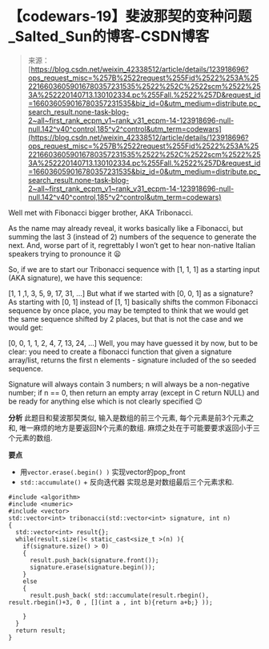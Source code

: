 <!--yml
category: codewars
date: 2022-08-13 11:40:19
-->

# 【codewars-19】斐波那契的变种问题_Salted_Sun的博客-CSDN博客

> 来源：[https://blog.csdn.net/weixin_42338512/article/details/123918696?ops_request_misc=%257B%2522request%255Fid%2522%253A%2522166036059016780357231535%2522%252C%2522scm%2522%253A%252220140713.130102334.pc%255Fall.%2522%257D&request_id=166036059016780357231535&biz_id=0&utm_medium=distribute.pc_search_result.none-task-blog-2~all~first_rank_ecpm_v1~rank_v31_ecpm-14-123918696-null-null.142^v40^control,185^v2^control&utm_term=codewars](https://blog.csdn.net/weixin_42338512/article/details/123918696?ops_request_misc=%257B%2522request%255Fid%2522%253A%2522166036059016780357231535%2522%252C%2522scm%2522%253A%252220140713.130102334.pc%255Fall.%2522%257D&request_id=166036059016780357231535&biz_id=0&utm_medium=distribute.pc_search_result.none-task-blog-2~all~first_rank_ecpm_v1~rank_v31_ecpm-14-123918696-null-null.142^v40^control,185^v2^control&utm_term=codewars)

Well met with Fibonacci bigger brother, AKA Tribonacci.

As the name may already reveal, it works basically like a Fibonacci, but summing the last 3 (instead of 2) numbers of the sequence to generate the next. And, worse part of it, regrettably I won’t get to hear non-native Italian speakers trying to pronounce it 😦

So, if we are to start our Tribonacci sequence with [1, 1, 1] as a starting input (AKA signature), we have this sequence:

[1, 1 ,1, 3, 5, 9, 17, 31, …]
But what if we started with [0, 0, 1] as a signature? As starting with [0, 1] instead of [1, 1] basically shifts the common Fibonacci sequence by once place, you may be tempted to think that we would get the same sequence shifted by 2 places, but that is not the case and we would get:

[0, 0, 1, 1, 2, 4, 7, 13, 24, …]
Well, you may have guessed it by now, but to be clear: you need to create a fibonacci function that given a signature array/list, returns the first n elements - signature included of the so seeded sequence.

Signature will always contain 3 numbers; n will always be a non-negative number; if n == 0, then return an empty array (except in C return NULL) and be ready for anything else which is not clearly specified 😉

**分析**
此题目和斐波那契类似, 输入是数组的前三个元素, 每个元素是前3个元素之和, 唯一麻烦的地方是要返回N个元素的数组. 麻烦之处在于可能要要求返回小于三个元素的数组.

**要点**

*   用`vector.erase(.begin() )` 实现vector的pop_front
*   `std::accumulate()` + 反向迭代器 实现总是对数组最后三个元素求和.

```
#include <algorithm>
#include <numeric>
#include <vector>
std::vector<int> tribonacci(std::vector<int> signature, int n)
{
  std::vector<int> result{};
  while(result.size()< static_cast<size_t >(n) ){
    if(signature.size() > 0)
    {
      result.push_back(signature.front());
      signature.erase(signature.begin()); 
    } 
    else 
    {
      result.push_back( std::accumulate(result.rbegin(), result.rbegin()+3, 0 , [](int a , int b){return a+b;} )); 

    }
  }
  return result;
} 
```